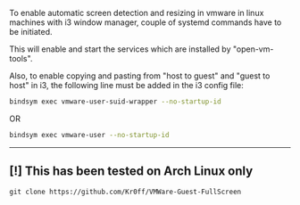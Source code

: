 To enable automatic screen detection and resizing in vmware in linux machines with i3 window manager, couple of systemd commands
have to be initiated. 

This will enable and start the services which are installed by "open-vm-tools".

Also, to enable copying and pasting from "host to guest" and "guest to host" in i3, the following line must be added in the i3 config file:

```bash
bindsym exec vmware-user-suid-wrapper --no-startup-id
```

OR

```bash
bindsym exec vmware-user --no-startup-id
```

--------------------------

[!] This has been tested on Arch Linux only
--------------------------

```console
git clone https://github.com/Kr0ff/VMWare-Guest-FullScreen
```



